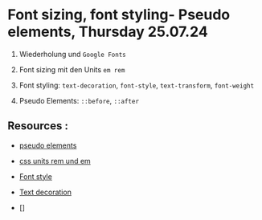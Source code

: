 # Font sizing, font styling- Pseudo elements, Thursday 25.07.24

1. Wiederholung und `Google Fonts`

2. Font sizing mit den Units `em rem`

3. Font styling: `text-decoration`, `font-style`, `text-transform`, `font-weight`

4. Pseudo Elements: `::before`, `::after`

## Resources :

- [pseudo elements](https://developer.mozilla.org/en-US/docs/Web/CSS/Pseudo-elements)

- [css units rem und em](https://www.w3schools.com/cssref/css_units.php)

- [Font style](https://developer.mozilla.org/en-US/docs/Web/CSS/font-style)

- [Text decoration](https://developer.mozilla.org/en-US/docs/Web/CSS/text-decoration)

- []
